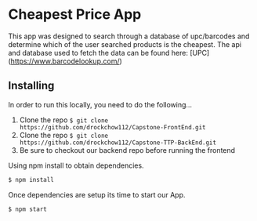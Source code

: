 # Cheapest Price App

This app was designed to search through a database of upc/barcodes and determine which of the user searched products is the cheapest. The api and database used to fetch the data can be found here:  [UPC] (https://www.barcodelookup.com/)


## Installing

In order to run this locally, you need to do the following...

 1. Clone the repo `$ git clone https://github.com/drockchow112/Capstone-FrontEnd.git`
 2. Clone the repo `$ git clone https://github.com/drockchow112/Capstone-TTP-BackEnd.git`
 3. Be sure to checkout our backend repo before running the frontend

Using npm install to obtain dependencies.

```bash
$ npm install
```
Once dependencies are setup its time to start our App.

```bash
$ npm start
```


